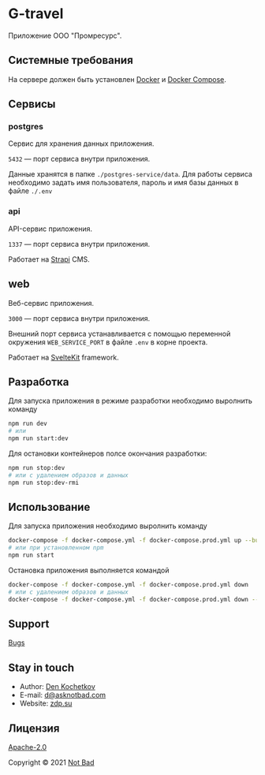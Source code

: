 # G-travel

Приложение ООО "Промресурс".

## Системные требования

На сервере должен быть установлен [Docker](https://docs.docker.com/get-docker/) и [Docker Compose](https://docs.docker.com/compose/install/).

## Сервисы

### postgres

Сервис для хранения данных приложения.

<code>5432</code> — порт сервиса внутри приложения.

Данные хранятся в папке <code>./postgres-service/data</code>. Для работы сервиса необходимо задать имя пользователя, пароль и имя базы данных в файле <code>./.env</code>

### api

API-сервис приложения.

<code>1337</code> — порт сервиса внутри приложения.

Работает на <a href="https://strapi.io" target="_blank">Strapi</a> CMS.

## web

Веб-сервис приложения.

<code>3000</code> — порт сервиса внутри приложения.

Внешний порт сервиса устанавливается с помощью переменной окружения <code>WEB_SERVICE_PORT</code> в файле <code>.env</code> в корне проекта.

Работает на <a href="https://kit.svelte.dev" target="_blank">SvelteKit</a> framework.

## Разработка

Для запуска приложения в режиме разработки необходимо выролнить команду

```bash
npm run dev
# или
npm run start:dev
```

Для остановки контейнеров полсе окончания разработки:
```bash
npm run stop:dev
# или с удалением образов и данных
npm run stop:dev-rmi
```

## Использование

Для запуска приложения необходимо выролнить команду

```bash
docker-compose -f docker-compose.yml -f docker-compose.prod.yml up --build -d
# или при установленном npm
npm run start
```

Остановка приложения выполняется командой

```bash
docker-compose -f docker-compose.yml -f docker-compose.prod.yml down
# или с удалением образов и данных
docker-compose -f docker-compose.yml -f docker-compose.prod.yml down --rmi all -v
```

## Support

[Bugs](https://github.com/asknotbad/promresource/issues)

## Stay in touch

- Author: [Den Kochetkov](https://github.com/dkochetkov)
- E-mail: <d@asknotbad.com>
- Website: [zdp.su](https://asknotbad.com/)

## Лицензия

[Apache-2.0](LICENSE)

Copyright &copy; 2021 <a href="https://asknotbad.com" target="_blank">Not Bad</a>
